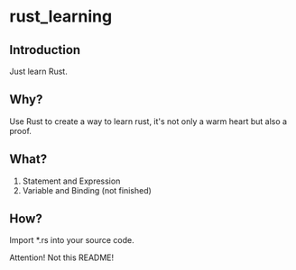 # rust_learning
## Introduction
Just learn Rust.

## Why?
Use Rust to create a way to learn rust, it's not only a warm heart but also a proof.

## What?
1. Statement and Expression
2. Variable and Binding (not finished)

## How?
Import *.rs into your source code.

Attention! Not this README!
